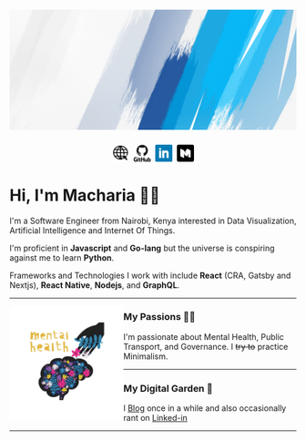 # <a href="http://www.muguku.co.ke/"><img src="banner.png" alt="Banner Image That Says Macharia Muguku - blah blah blah blah"></a>

<p align='center'>
<a href="http://www.muguku.co.ke/"><img height="30" width="30" src="www.jpg" alt="www icon"></a>&nbsp;&nbsp;<a href="https://github.com/machariamuguku"><img height="30" width="30" src="github.svg" alt="github icon"></a>&nbsp;&nbsp;<a href="https://www.linkedin.com/in/machariamuguku/"><img height="30" width="30" src="linkedin.png" alt="linkedin icon"></a>&nbsp;&nbsp;<a href="https://medium.com/@iMash"><img height="30" width="30" src="medium.png" alt="medium icon"></a>
</p>

# Hi, I'm Macharia 👋🏾

I'm a Software Engineer from Nairobi, Kenya interested in Data Visualization, Artificial Intelligence and Internet Of Things.

I'm proficient in **Javascript** and **Go-lang** but the universe is conspiring against me to learn **Python**.

Frameworks and Technologies I work with include **React** (CRA, Gatsby and Nextjs), **React Native**, **Nodejs**, and **GraphQL**.

---

 <p>
  <img width="200" height="200" align='left' src="mental_health.png" alt="A picture of a brain written mental health ">
</p>

### My Passions 💪🏿

I'm passionate about Mental Health, Public Transport, and Governance. I ~~try to~~ practice Minimalism.

---

### My Digital Garden 🌱

I [Blog](https://medium.com/@iMash) once in a while and also occasionally rant on [Linked-in](https://www.linkedin.com/in/machariamuguku/)

---
